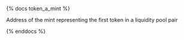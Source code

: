 {% docs token_a_mint %}

Address of the mint representing the first token in a liquidity pool pair

{% enddocs %}